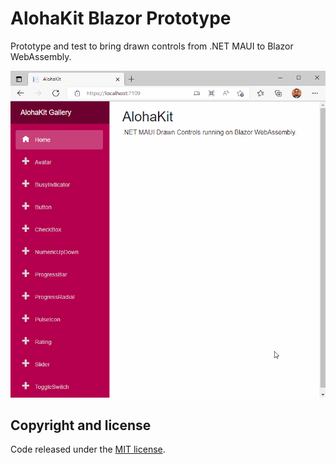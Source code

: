 # AlohaKit Blazor Prototype

Prototype and test to bring drawn controls from .NET MAUI to Blazor WebAssembly.

![AlohaKit](images/alohakit-blazor-prototype.gif)

## Copyright and license

Code released under the [MIT license](https://opensource.org/licenses/MIT).